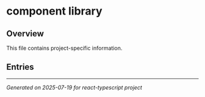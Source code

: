 # component library

## Overview

This file contains project-specific information.

## Entries

<!-- Entries will be added here automatically -->

---
*Generated on 2025-07-19 for react-typescript project*
